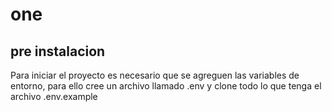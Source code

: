 # one

## pre instalacion

Para iniciar el proyecto es necesario que se agreguen las variables de entorno, para ello cree un archivo llamado .env y clone todo lo que tenga el archivo .env.example
